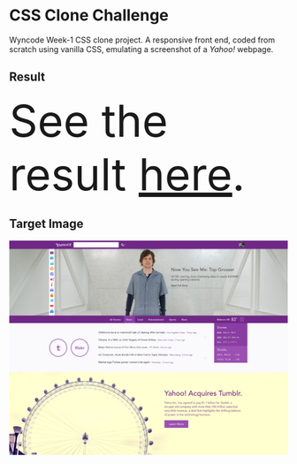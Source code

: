 # CSS Clone Challenge
Wyncode Week-1 CSS clone project. A responsive front end, coded from scratch using vanilla CSS, emulating a screenshot of a <em>Yahoo!</em> webpage.

## Result
<span style="font-size:5rem;">See the result [here](https://mr-bean.netlify.app).</span>

## Target Image
![Yahoo! page screenshot](/yahoo_eisenberg.jpg)



